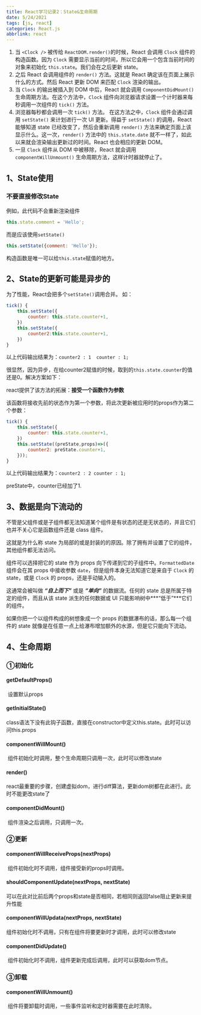 ```yaml
---
title: React学习记录2：State&生命周期
date: 5/24/2021
tags: [js, react]
categories: React.js
abbrlink: react
---
```



1. 当 `<Clock />` 被传给 `ReactDOM.render()`的时候，React 会调用 `Clock` 组件的构造函数。因为 `Clock` 需要显示当前的时间，所以它会用一个包含当前时间的对象来初始化 `this.state`。我们会在之后更新 state。
2. 之后 React 会调用组件的 `render()` 方法。这就是 React 确定该在页面上展示什么的方式。然后 React 更新 DOM 来匹配 `Clock` 渲染的输出。
3. 当 `Clock` 的输出被插入到 DOM 中后，React 就会调用 `ComponentDidMount()` 生命周期方法。在这个方法中，`Clock` 组件向浏览器请求设置一个计时器来每秒调用一次组件的 `tick()` 方法。
4. 浏览器每秒都会调用一次 `tick()` 方法。 在这方法之中，`Clock` 组件会通过调用 `setState()` 来计划进行一次 UI 更新。得益于 `setState()` 的调用，React 能够知道 state 已经改变了，然后会重新调用 `render()` 方法来确定页面上该显示什么。这一次，`render()` 方法中的 `this.state.date` 就不一样了，如此以来就会渲染输出更新过的时间。React 也会相应的更新 DOM。
5. 一旦 `Clock` 组件从 DOM 中被移除，React 就会调用 `componentWillUnmount()` 生命周期方法，这样计时器就停止了。

## 1、State使用

### 不要直接修改State

例如，此代码不会重新渲染组件

```jsx
this.state.comment = 'Hello';
```

而是应该使用`setState()` 

```jsx
this.setState({comment: 'Hello'});
```

构造函数是唯一可以给`this.state`赋值的地方。

## 2、State的更新可能是异步的

为了性能，React会把多个`setState()`调用合并。 如：

```jsx
tick() {
	this.setState({
		counter: this.state.counter+1,
	})
	this.setState({
		counter2:this.state.counter+1,
	})
}
```

以上代码输出结果为：`counter2 : 1  counter : 1;`

很显然，因为异步，在给counter2赋值的时候，取到的`this.state.counter`的值还是0。解决方案如下：

react提供了该方法的拓展：**接受一个函数作为参数**

该函数将接收先前的状态作为第一个参数，将此次更新被应用时的props作为第二个参数：

```jsx
tick() {
	this.setState({
		counter: this.state.counter+1,
	})
	this.setState((preState,props)=>({
		counter2: preState.counter+1,
	}));
}
```

以上代码输出结果为：`counter2 : 2 counter : 1;`

preState中，counter已经加了1.

## 3、数据是向下流动的

不管是父组件或是子组件都无法知道某个组件是有状态的还是无状态的，并且它们也并不关心它是函数组件还是 class 组件。

这就是为什么称 state 为局部的或是封装的的原因。除了拥有并设置了它的组件，其他组件都无法访问。

组件可以选择把它的 state 作为 props 向下传递到它的子组件中。`FormattedDate` 组件会在其 props 中接收参数 `date`，但是组件本身无法知道它是来自于 `Clock` 的 state，或是 `Clock` 的 props，还是手动输入的。

这通常会被叫做 ***“自上而下”*** 或是 ***“单向”*** 的数据流。任何的 state 总是所属于特定的组件，而且从该 state 派生的任何数据或 UI 只能影响树中***“低于”***它们的组件。

如果你把一个以组件构成的树想象成一个 props 的数据瀑布的话，那么每一个组件的 state 就像是在任意一点上给瀑布增加额外的水源，但是它只能向下流动。

## 4、生命周期

### ①初始化

#### getDefaultProps()

​	设置默认props

#### getInitialState()

​	class语法下没有此钩子函数，直接在constructor中定义this.state。此时可以访问this.props

#### componentWillMount()

​	组件初始化时调用，整个生命周期只调用一次，此时可以修改state

#### render()

​	react最重要的步骤，创建虚拟dom，进行diff算法，更新dom树都在此进行。此时不能更改state了

#### componentDidMount()

​	组件渲染之后调用，只调用一次。

### ②更新

#### componentWillReceiveProps(nextProps)

​	组件初始化时不调用，组件接受新的props时调用。

#### shouldComponentUpdate(nextProps, nextState)

​	可以在此对比前后两个props和state是否相同，若相同则返回false阻止更新来提升性能

#### componentWillUpdata(nextProps, nextState)

​	组件初始化时不调用，只有在组件将要更新时才调用，此时可以修改state

#### componentDidUpdate()

​	组件初始化时不调用，组件更新完成后调用，此时可以获取dom节点。

### ③卸载

#### componentWillUnmount()

​	组件将要卸载时调用，一些事件监听和定时器需要在此时清除。
